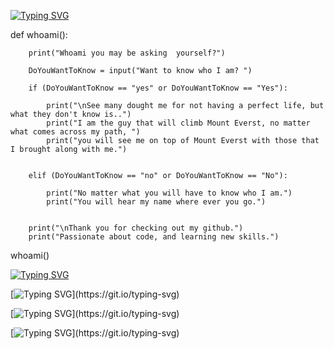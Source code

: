 [![Typing SVG](https://readme-typing-svg.herokuapp.com?lines=ALVAREZEG)](https://git.io/typing-svg)

def whoami():
        
        print("Whoami you may be asking  yourself?")

        DoYouWantToKnow = input("Want to know who I am? ")

        if (DoYouWantToKnow == "yes" or DoYouWantToKnow == "Yes"):

            print("\nSee many dought me for not having a perfect life, but what they don't know is..")
            print("I am the guy that will climb Mount Everst, no matter what comes across my path, ")
            print("you will see me on top of Mount Everst with those that I brought along with me.")
        

        elif (DoYouWantToKnow == "no" or DoYouWantToKnow == "No"):

            print("No matter what you will have to know who I am.")
            print("You will hear my name where ever you go.")
        

        print("\nThank you for checking out my github.")
        print("Passionate about code, and learning new skills.")
whoami()


[![Typing SVG](https://readme-typing-svg.herokuapp.com?lines=yay+-S+alvarezeg;languages)](https://git.io/typing-svg)


[![Typing SVG](https://readme-typing-svg.herokuapp.com?lines=Downloaded+Python;)](https://git.io/typing-svg)

[![Typing SVG](https://readme-typing-svg.herokuapp.com?lines=Downloaded+Cpp;)](https://git.io/typing-svg)

[![Typing SVG](https://readme-typing-svg.herokuapp.com?lines=Downloaded+C;)](https://git.io/typing-svg)











